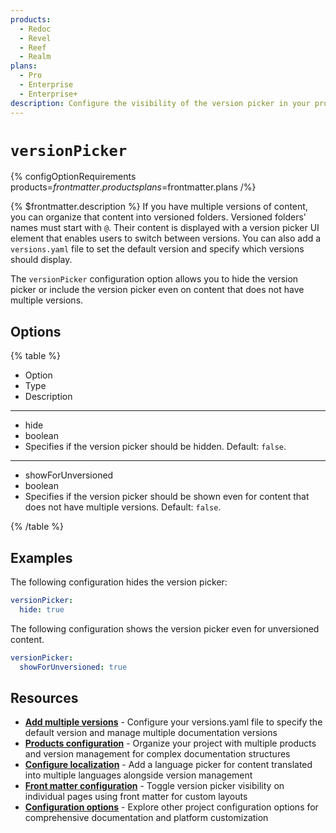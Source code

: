 ```yaml
---
products:
  - Redoc
  - Revel
  - Reef
  - Realm
plans:
  - Pro
  - Enterprise
  - Enterprise+
description: Configure the visibility of the version picker in your project.
---
```

# `versionPicker`

{% configOptionRequirements products=$frontmatter.products plans=$frontmatter.plans /%}

{% $frontmatter.description %}
If you have multiple versions of content, you can organize that content into versioned folders.
Versioned folders' names must start with `@`.
Their content is displayed with a version picker UI element that enables users to switch between versions.
You can also add a `versions.yaml` file to set the default version and specify which versions should display.

The `versionPicker` configuration option allows you to hide the version picker or include the version picker even on content that does not have multiple versions.

## Options

{% table %}

- Option
- Type
- Description

---

- hide
- boolean
- Specifies if the version picker should be hidden.
  Default: `false`.

---

- showForUnversioned
- boolean
- Specifies if the version picker should be shown even for content that does not have multiple versions.
  Default: `false`.

{% /table %}

## Examples

The following configuration hides the version picker:

```yaml
versionPicker:
  hide: true
```

The following configuration shows the version picker even for unversioned content.

```yaml
versionPicker:
  showForUnversioned: true
```

## Resources

- **[Add multiple versions](../content/versions.md)** - Configure your versions.yaml file to specify the default version and manage multiple documentation versions
- **[Products configuration](./products.md)** - Organize your project with multiple products and version management for complex documentation structures
- **[Configure localization](./l10n.md)** - Add a language picker for content translated into multiple languages alongside version management
- **[Front matter configuration](./front-matter-config.md)** - Toggle version picker visibility on individual pages using front matter for custom layouts
- **[Configuration options](./index.md)** - Explore other project configuration options for comprehensive documentation and platform customization
